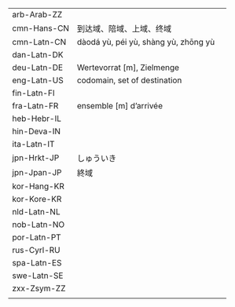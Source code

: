 | | | |
|-|-|-|
| arb-Arab-ZZ |  |  |
| cmn-Hans-CN | 到达域、陪域、上域、终域 |  |
| cmn-Latn-CN | dàodá yù, péi yù, shàng yù, zhōng yù |  |
| dan-Latn-DK |  |  |
| deu-Latn-DE | Wertevorrat [m], Zielmenge |  |
| eng-Latn-US | codomain, set of destination |  |
| fin-Latn-FI |  |  |
| fra-Latn-FR | ensemble [m] d’arrivée |  |
| heb-Hebr-IL |  |  |
| hin-Deva-IN |  |  |
| ita-Latn-IT |  |  |
| jpn-Hrkt-JP | しゅういき |  |
| jpn-Jpan-JP | 終域 |  |
| kor-Hang-KR |  |  |
| kor-Kore-KR |  |  |
| nld-Latn-NL |  |  |
| nob-Latn-NO |  |  |
| por-Latn-PT |  |  |
| rus-Cyrl-RU |  |  |
| spa-Latn-ES |  |  |
| swe-Latn-SE |  |  |
| zxx-Zsym-ZZ |  |  |
|  |  |  |

